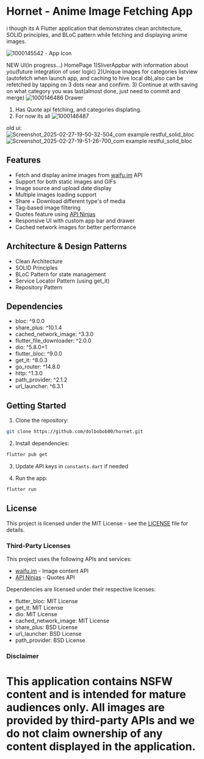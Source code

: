 # Hornet - Anime Image Fetching App

i though its
A Flutter application that demonstrates clean architecture, SOLID principles, and BLoC pattern while fetching and displaying anime images.

![1000145542](https://github.com/user-attachments/assets/815dfe4a-d0a2-435f-b6d4-71eede3d8abc) - App Icon

NEW UI(in progress...)
HomePage
1)SliverAppbar with information about you(future integration of user logic)
2)Unique images for categories listview (autofetch when launch app, and caching to hive local db),also can be refetched by tapping on 3 dots near and confirm.
3) Continue at with saving on what category you was last(almost done, just need to commit and merge)
![1000146486](https://github.com/user-attachments/assets/b1461958-72b7-470e-8a3d-cf1d2516c92a)
Drawer
1) Has Quote api fetching, and categories displating.
2) For now its all
![1000146487](https://github.com/user-attachments/assets/9e5544da-1fb2-48e8-92da-c099b9225ba0)


old ui:
![Screenshot_2025-02-27-19-50-32-504_com example restful_solid_bloc](https://github.com/user-attachments/assets/3623ebab-2a56-417e-82e6-debbab97b2f4) ![Screenshot_2025-02-27-19-51-26-700_com example restful_solid_bloc](https://github.com/user-attachments/assets/cd166336-4114-4711-a7e1-4e3c658d81ab)

## Features

- Fetch and display anime images from [waifu.im](https://waifu.im) API
- Support for both static images and GIFs
- Image source and upload date display
- Multiple images loading support
- Share + Download different type's of media 
- Tag-based image filtering
- Quotes feature using [API Ninjas](https://api-ninjas.com)
- Responsive UI with custom app bar and drawer
- Cached network images for better performance

## Architecture & Design Patterns

- Clean Architecture
- SOLID Principles
- BLoC Pattern for state management
- Service Locator Pattern (using get_it)
- Repository Pattern

## Dependencies

 - bloc: ^9.0.0
 - share_plus: ^10.1.4
 - cached_network_image: ^3.3.0
 - flutter_file_downloader: ^2.0.0
 - dio: ^5.8.0+1
 - flutter_bloc: ^9.0.0
 - get_it: ^8.0.3
 - go_router: ^14.8.0
 - http: ^1.3.0
 - path_provider: ^2.1.2
 - url_launcher: ^6.3.1

## Getting Started

1. Clone the repository:
```bash
git clone https://github.com/dolbobob00/hornet.git
```

2. Install dependencies:
```bash
flutter pub get
```

3. Update API keys in `constants.dart` if needed

4. Run the app:
```bash
flutter run

```

## License

This project is licensed under the MIT License - see the [LICENSE](LICENSE) file for details.

### Third-Party Licenses

This project uses the following APIs and services:
- [waifu.im](https://waifu.im) - Image content API
- [API Ninjas](https://api-ninjas.com) - Quotes API

Dependencies are licensed under their respective licenses:
- flutter_bloc: MIT License
- get_it: MIT License
- dio: MIT License
- cached_network_image: MIT License
- share_plus: BSD License
- url_launcher: BSD License
- path_provider: BSD License

### Disclaimer

This application contains NSFW content and is intended for mature audiences only.
All images are provided by third-party APIs and we do not claim ownership of any content displayed in the application.
=======
